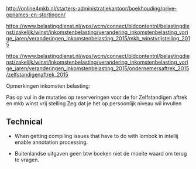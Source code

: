 
http://online4mkb.nl/starters-administratiekantoor/boekhouding/prive-opnames-en-stortingen/

https://www.belastingdienst.nl/wps/wcm/connect/bldcontentnl/belastingdienst/zakelijk/winst/inkomstenbelasting/verandering_inkomstenbelasting_vorige_jaren/veranderingen_inkomstenbelasting_2015/mkb_winstvrijstelling_2015

https://www.belastingdienst.nl/wps/wcm/connect/bldcontentnl/belastingdienst/zakelijk/winst/inkomstenbelasting/verandering_inkomstenbelasting_vorige_jaren/veranderingen_inkomstenbelasting_2015/ondernemersaftrek_2015/zelfstandigenaftrek_2015

Opmerkingen inkomsten belasting:

Pas op vul in de mutaties op reserveringen voor de for
Zelfstandigen aftrek en mkb winst vrij stelling
Zeg dat je het op persoonlijk niveau wil invullen

## Technical

- When getting compiling issues that have to do with lombok in intellij enable annotation processing.

- Buitenlandse uitgaven geen btw boeken niet de moeite waard om terug te vragen.

